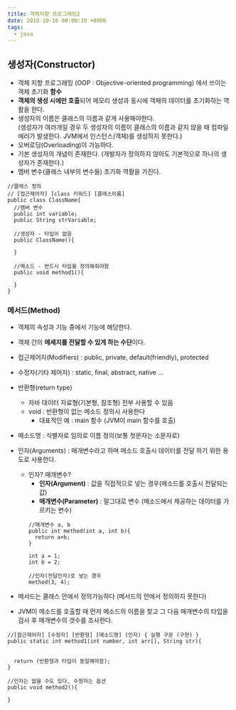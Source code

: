 ```yaml
---
title: 객체지향 프로그래밍2
date: 2018-10-16 00:00:10 +0900
tags:
  - java
---
```

## 생성자(Constructor)
- 객체 지향 프로그래밍 (OOP : Objective-oriented programming) 에서 쓰이는 객체 초기화 **함수**
- **객체의 생성 시에만 호출**되어 메모리 생성과 동시에 객체의 데이터를 초기화하는 역활을 한다.
- 생성자의 이름은 클래스의 이름과 같게 사용해야한다.<br/>(생성자가 여러개일 경우 두 생성자의 이름이 클래스의 이름과 같지 않을 때 컴파일 에러가 발생한다. JVM에서 인스턴스(객체)를 생성하지 못한다.)
- 오버로딩(Overloading)이 가능하다.
- 기본 생성자의 개념이 존재한다. (개발자가 정의하지 않아도 기본적으로 하나의 생성자가 존재한다.)
- 멤버 변수(클래스 내부의 변수들) 초기화 역활을 가진다.

```
//클래스 정의
// [접근제어자] [class 키워드] [클래스이름]
public class ClassName{
  //맴버 변수
  public int variable;
  public String strVariable;
  
  //생성자 - 타입이 없음
  public ClassName(){

  }

  //메소드 - 반드시 타입을 정의해줘야함
  public void method1(){

  }
}
```

### 메서드(Method)
- 객체의 속성과 기능 중에서 기능에 해당한다.
- 객체 간의 **메세지를 전달할 수 있게 하는 수단**이다.
- 접근제어자(Modifiers) : public, private, default(friendly), protected
- 수정자(기타 제어자) : static, final, abstract, native ...
- 반환형(return type) 
  - 자바 데이터 자료형(기본형, 참조형) 전부 사용할 수 있음
  - void : 반환형이 없는 메소드 정의시 사용한다
    - 대표적인 예 : main 함수 (JVM이 main 함수를 호출)

- 메소드명 : 식별자로 임의로 이름 정의(보통 첫문자는 소문자로)
- 인자(Arguments) : 매개변수라고 하며 메소드 호출시 데이터를 전달 하기 위한 용도로 사용한다.
  - 인자? 매개변수?
    - **인자(Argument)** : 값을 직접적으로 넣는 경우(메소드를 호출시 전달되는 값)
    - **매개변수(Parameter)** : 말그대로 변수 (메소드에서 제공하는 데이터를 가르키는 변수)
    ```
    //매개변수 a, b
    public int method(int a, int b){
      return a+b;
    }

    int a = 1;
    int b = 2;

    //인자(전달인자)로 넣는 경우
    method(3, 4);
    ```

- 메서드는 클래스 안에서 정의가능하다 (메서드의 안에서 정의하지 못한다)
- JVM이 메소드를 호출할 때 먼저 메소드의 이름을 찾고 그 다음 매개변수의 타입을 검사 후 매개변수의 갯수를 조사한다.


```
//[접근제어자] [수정자] [반환형] [메소드명] (인자) { 실행 구문 (구현) }
public static int method1(int number, int arr[], String str){
  
  
  return (반환형과 타입이 동일해야함);
}

//인자는 없을 수도 있다, 수정자는 옵션
public void method2(){

}

```